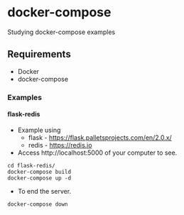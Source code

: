 # docker-compose
Studying docker-compose examples

## Requirements
* Docker
* docker-compose

### Examples

#### flask-redis

* Example using
  * flask - https://flask.palletsprojects.com/en/2.0.x/
  * redis - https://redis.io
* Access http://localhost:5000 of your computer to see.
```
cd flask-redis/
docker-compose build
docker-compose up -d
```
* To end the server.
```
docker-compose down
```
